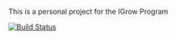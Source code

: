 This is a personal project for the IGrow Program

[![Build Status](http://6a73-79-117-38-222.ngrok.io/buildStatus/icon?job=fleetserv-multibranch-pipeline%2Fmaster)](http://172.17.0.2:8080/job/fleetserv-multibranch-pipeline/job/master/)
